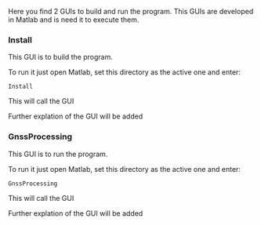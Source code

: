 Here you find 2 GUIs to build and run the program. This GUIs are developed in Matlab and is need it to execute them.

### Install

This GUI is to build the program.

To run it just open Matlab, set this directory as the active one and enter:
    
	Install
	
This will call the GUI


Further explation of the GUI will be added


### GnssProcessing

This GUI is to run the program.

To run it just open Matlab, set this directory as the active one and enter:
    
	GnssProcessing
	
This will call the GUI


Further explation of the GUI will be added

